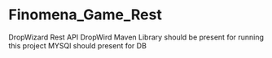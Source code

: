 # Finomena_Game_Rest
DropWizard Rest API
DropWird Maven Library should be present for running this project
MYSQl should present for DB
